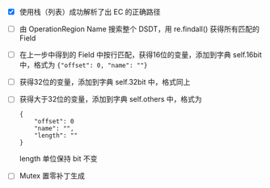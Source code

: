 - [x] 使用栈（列表）成功解析了出 EC 的正确路径
- [ ] 由 OperationRegion Name 搜索整个 DSDT，用 re.findall() 获得所有匹配的 Field
- [ ] 在上一步中得到的 Field 中按行匹配，获得16位的变量，添加到字典 self.16bit 中，格式为 `{"offset": 0, "name": ""}`
- [ ] 获得32位的变量，添加到字典 self.32bit 中，格式同上
- [ ] 获得大于32位的变量，添加到字典 self.others 中，格式为
    ```
    {
        "offset": 0
        "name": "",
        "length": ""
    }
    ```
    length 单位保持 bit 不变

- [ ] Mutex 置零补丁生成